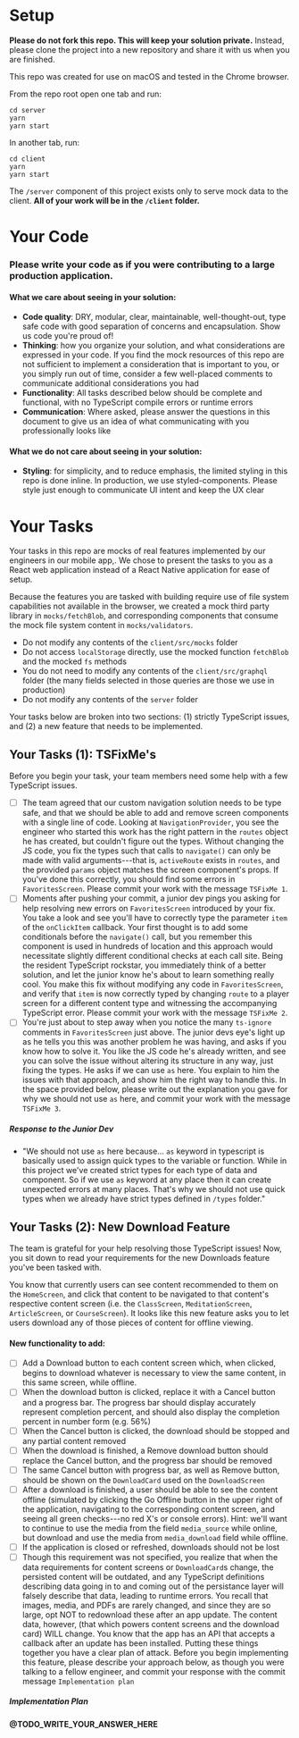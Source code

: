 # Setup

**Please do not fork this repo. This will keep your solution private.** Instead, please clone the project into a new repository and share it with us when you are finished.

This repo was created for use on macOS and tested in the Chrome browser.

From the repo root open one tab and run:
```
cd server
yarn
yarn start
```
In another tab, run:
```
cd client
yarn
yarn start
```

The `/server` component of this project exists only to serve mock data to the client. **All of your work will be in the `/client` folder.**

# Your Code

### Please write your code as if you were contributing to a large production application.

#### What we care about seeing in your solution:
- **Code quality**: DRY, modular, clear, maintainable, well-thought-out, type safe code with good separation of concerns and encapsulation. Show us code you're proud of!
- **Thinking**: how you organize your solution, and what considerations are expressed in your code. If you find the mock resources of this repo are not sufficient to implement a consideration that is important to you, or you simply run out of time, consider a few well-placed comments to communicate additional considerations you had 
- **Functionality**: All tasks described below should be complete and functional, with no TypeScript compile errors or runtime errors
- **Communication**: Where asked, please answer the questions in this document to give us an idea of what communicating with you professionally looks like
#### What we do not care about seeing in your solution:
- **Styling**: for simplicity, and to reduce emphasis, the limited styling in this repo is done inline. In production, we use styled-components. Please style just enough to communicate UI intent and keep the UX clear

# Your Tasks

Your tasks in this repo are mocks of real features implemented by our engineers in our mobile app,. We chose to present the tasks to you as a React web application instead of a React Native application for ease of setup.

Because the features you are tasked with building require use of file system capabilities not available in the browser, we created a mock third party library in `mocks/fetchBlob`, and corresponding components that consume the mock file system content in `mocks/validators`.

- Do not modify any contents of the `client/src/mocks` folder 
- Do not access `localStorage` directly, use the mocked function `fetchBlob` and the mocked `fs` methods
- You do not need to modify any contents of the `client/src/graphql` folder (the many fields selected in those queries are those we use in production)
- Do not modify any contents of the `server` folder

Your tasks below are broken into two sections: (1) strictly TypeScript issues, and (2) a new feature that needs to be implemented.

## Your Tasks (1): TSFixMe's
Before you begin your task, your team members need some help with a few TypeScript issues.
- [ ] The team agreed that our custom navigation solution needs to be type safe, and that we should be able to add and remove screen components with a single line of code. Looking at `NavigationProvider`, you see the engineer who started this work has the right pattern in the `routes` object he has created, but couldn't figure out the types. Without changing the JS code, you fix the types such that calls to `navigate()` can only be made with valid arguments---that is, `activeRoute` exists in `routes`, and the provided `params` object matches the screen component's props. If you've done this correctly, you should find some errors in `FavoritesScreen`. Please commit your work with the message `TSFixMe 1`.
- [ ] Moments after pushing your commit, a junior dev pings you asking for help resolving new errors on `FavoritesScreen` introduced by your fix. You take a look and see you'll have to correctly type the parameter `item` of the `onClickItem` callback. Your first thought is to add some conditionals before the `navigate()` call, but you remember this component is used in hundreds of location and this approach would necessitate slightly different conditional checks at each call site. Being the resident TypeScript rockstar, you immediately think of a better solution, and let the junior know he's about to learn something really cool. You make this fix without modifying any code in `FavoritesScreen`, and verify that `item` is now correctly typed by changing `route` to a player screen for a different content type and witnessing the accompanying TypeScript error. Please commit your work with the message `TSFixMe 2`.
- [ ] You're just about to step away when you notice the many `ts-ignore` comments in `FavoritesScreen` just above. The junior devs eye's light up as he tells you this was another problem he was having, and asks if you know how to solve it. You like the JS code he's already written, and see you can solve the issue without altering its structure in any way, just fixing the types. He asks if we can use `as` here. You explain to him the issues with that approach, and show him the right way to handle this. In the space provided below, please write out the explanation you gave for why we should not use `as` here, and commit your work with the message `TSFixMe 3`.

##### Response to the Junior Dev

* "We should not use `as` here because...
`as` keyword in typescript is basically used to assign quick types to the variable or function. While in this project we've created strict types for each type of data and component. So if we use `as` keyword at any place then it can create unexpected errors at many places. That's why we should not use quick types when we already have strict types defined in `/types` folder."

## Your Tasks (2): New Download Feature
The team is grateful for your help resolving those TypeScript issues! Now, you sit down to read your requirements for the new Downloads feature you've been tasked with.

You know that currently users can see content recommended to them on the `HomeScreen`, and click that content to be navigated to that content's respective content screen (i.e. the `ClassScreen`, `MeditationScreen`, `ArticleScreen`, or `CourseScreen`). It looks like this new feature asks you to let users download any of those pieces of content for offline viewing.

#### New functionality to add:
- [ ] Add a Download button to each content screen which, when clicked, begins to download whatever is necessary to view the same content, in this same screen, while offline.
- [ ] When the download button is clicked, replace it with a Cancel button and a progress bar. The progress bar should display accurately represent completion percent, and should also display the completion percent in number form (e.g. 56%)
- [ ] When the Cancel button is clicked, the download should be stopped and any partial content removed
- [ ] When the download is finished, a Remove download button should replace the Cancel button, and the progress bar should be removed
- [ ] The same Cancel button with progress bar, as well as Remove button, should be shown on the `DownloadCard` used on the `DownloadScreen`
- [ ] After a download is finished, a user should be able to see the content offline (simulated by clicking the Go Offline button in the upper right of the application, navigating to the corresponding content screen, and seeing all green checks---no red X's or console errors). Hint: we'll want to continue to use the media from the field `media_source` while online, but download and use the media from `media_download` field while offline.
- [ ] If the application is closed or refreshed, downloads should not be lost
- [ ] Though this requirement was not specified, you realize that when the data requirements for content screens or `DownloadCard`s change, the persisted content will be outdated, and any TypeScript definitions describing data going in to and coming out of the persistance layer will falsely describe that data, leading to runtime errors. You recall that images, media, and PDFs are rarely changed, and since they are so large, opt NOT to redownload these after an app update. The content data, however, (that which powers content screens and the download card) WILL change. You know that the app has an API that accepts a callback after an update has been installed. Putting these things together you have a clear plan of attack. Before you begin implementing this feature, please describe your approach below, as though you were talking to a fellow engineer, and commit your response with the commit message `Implementation plan`

##### Implementation Plan

**@TODO_WRITE_YOUR_ANSWER_HERE**
